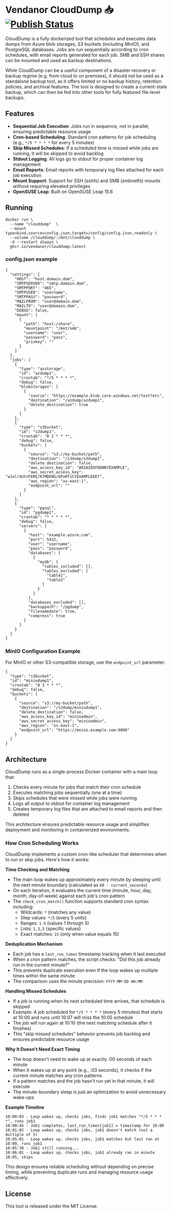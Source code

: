 # Vendanor CloudDump 📥 [![Publish Status](https://github.com/vendanor/CloudDump/workflows/Publish/badge.svg)](https://github.com/vendanor/CloudDump/actions)

CloudDump is a fully dockerized tool that schedules and executes data dumps from Azure blob storages, S3 buckets (including MinIO), and PostgreSQL databases. Jobs are run sequentially according to cron schedules, with email reports generated for each job. SMB and SSH shares can be mounted and used as backup destinations.

While CloudDump can be a useful component of a disaster recovery or backup regime (e.g. from cloud to on premises), it should not be used as a standalone backup tool, as it offers limited or no backup history, retention policies, and archival features. The tool is designed to create a current-state backup, which can then be fed into other tools for fully featured file-level backups.

## Features

- **Sequential Job Execution**: Jobs run in sequence, not in parallel, ensuring predictable resource usage
- **Cron-based Scheduling**: Standard cron patterns for job scheduling (e.g., `*/5 * * * *` for every 5 minutes)
- **Skip Missed Schedules**: If a scheduled time is missed while jobs are running, it will be skipped to avoid backlog
- **Stdout Logging**: All logs go to stdout for proper container log management
- **Email Reports**: Email reports with temporary log files attached for each job execution
- **Mount Support**: Support for SSH (sshfs) and SMB (smbnetfs) mounts without requiring elevated privileges
- **OpenSUSE Leap**: Built on OpenSUSE Leap 15.6

## Running

```docker 
docker run \
  --name "clouddump"  \
  --mount type=bind,source=config.json,target=/config/config.json,readonly \
  --volume /clouddump/:/mnt/clouddump \
  -d --restart always \
  ghcr.io/vendanor/clouddump:latest
```


### config.json example

    {
      "settings": {
        "HOST": "host.domain.dom",
        "SMTPSERVER": "smtp.domain.dom",
        "SMTPPORT": "465",
        "SMTPUSER": "username",
        "SMTPPASS": "password",
        "MAILFROM": "user@domain.dom",
        "MAILTO": "user@domain.dom",
        "DEBUG": false,
        "mount": [
          {
            "path": "host:/share",
            "mountpoint": "/mnt/smb",
            "username": "user",
            "password": "pass",
            "privkey": ""
          }
        ]
      },
      "jobs": [
        {
          "type": "azstorage",
          "id": "azdump1",
          "crontab": "*/5 * * * *",
          "debug": false,
          "blobstorages": [
            {
              "source": "https://example.blob.core.windows.net/test?etc",
              "destination": "/azdump/azdump1",
              "delete_destination": true
            }
          ]
        },
        {
          "type": "s3bucket",
          "id": "s3dump1",
          "crontab": "0 2 * * *",
          "debug": false,
          "buckets": [
            {
              "source": "s3://my-bucket/path",
              "destination": "/s3dump/s3dump1",
              "delete_destination": false,
              "aws_access_key_id": "AKIAIOSFODNN7EXAMPLE",
              "aws_secret_access_key": "wJalrXUtnFEMI/K7MDENG/bPxRfiCYEXAMPLEKEY",
              "aws_region": "us-east-1",
              "endpoint_url": ""
            }
          ]
        },
        {
          "type": "pgsql",
          "id": "pgdump1",
          "crontab": "* * * * *",
          "debug": false,
          "servers": [
            {
              "host": "example.azure.com",
              "port": 5432,
              "user": "username",
              "pass": "password",
              "databases": [
                {
                  "mydb": {
                    "tables_included": [],
                    "tables_excluded": [
                      "table1",
                      "table2"
                    ]
                  }
                }
              ],
              "databases_excluded": [],
              "backuppath": "/pgdump",
              "filenamedate": true,
              "compress": true
            }
          ]
        }
      ]
    }
       
### MinIO Configuration Example

For MinIO or other S3-compatible storage, use the `endpoint_url` parameter:

    {
      "type": "s3bucket",
      "id": "miniodump1",
      "crontab": "0 3 * * *",
      "debug": false,
      "buckets": [
        {
          "source": "s3://my-bucket/path",
          "destination": "/s3dump/miniodump1",
          "delete_destination": false,
          "aws_access_key_id": "minioadmin",
          "aws_secret_access_key": "minioadmin",
          "aws_region": "us-east-1",
          "endpoint_url": "https://minio.example.com:9000"
        }
      ]
    }

## Architecture

CloudDump runs as a single-process Docker container with a main loop that:

1. Checks every minute for jobs that match their cron schedule
2. Executes matching jobs sequentially (one at a time)
3. Skips schedules that were missed while jobs were running
4. Logs all output to stdout for container log management
5. Creates temporary log files that are attached to email reports and then deleted

This architecture ensures predictable resource usage and simplifies deployment and monitoring in containerized environments.

### How Cron Scheduling Works

CloudDump implements a custom cron-like scheduler that determines when to run or skip jobs. Here's how it works:

**Time Checking and Matching**
- The main loop wakes up approximately every minute by sleeping until the next minute boundary (calculated as `60 - current_seconds`)
- On each iteration, it evaluates the current time (minute, hour, day, month, day-of-week) against each job's cron pattern
- The `check_cron_match()` function supports standard cron syntax including:
  - Wildcards: `*` (matches any value)
  - Step values: `*/5` (every 5 units)
  - Ranges: `1-5` (values 1 through 5)
  - Lists: `1,3,5` (specific values)
  - Exact matches: `15` (only when value equals 15)

**Deduplication Mechanism**
- Each job has a `last_run_times` timestamp tracking when it last executed
- When a cron pattern matches, the script checks: "Did this job already run in the current minute?"
- This prevents duplicate execution even if the loop wakes up multiple times within the same minute
- The comparison uses the minute precision: `YYYY-MM-DD HH:MM`

**Handling Missed Schedules**
- If a job is running when its next scheduled time arrives, that schedule is skipped
- Example: A job scheduled for `*/5 * * * *` (every 5 minutes) that starts at 10:00 and runs until 10:07 will miss the 10:05 schedule
- The job will run again at 10:10 (the next matching schedule after it finishes)
- This "skip missed schedules" behavior prevents job backlog and ensures predictable resource usage

**Why It Doesn't Need Exact Timing**
- The loop doesn't need to wake up at exactly :00 seconds of each minute
- When it wakes up at any point (e.g., :03 seconds), it checks if the current minute matches any cron patterns
- If a pattern matches and the job hasn't run yet in that minute, it will execute
- The minute-boundary sleep is just an optimization to avoid unnecessary wake-ups

**Example Timeline**
```
10:00:03 - Loop wakes up, checks jobs, finds job1 matches "*/5 * * * *", runs job1
10:00:45 - Job1 completes, last_run_times[job1] = timestamp for 10:00
10:01:02 - Loop wakes up, checks jobs, job1 doesn't match (not a multiple of 5)
10:05:01 - Loop wakes up, checks jobs, job1 matches but last ran at 10:00, runs job1
10:05:30 - Job1 still running...
10:06:01 - Loop wakes up, checks jobs, job1 already ran in minute 10:05, skips
```

This design ensures reliable scheduling without depending on precise timing, while preventing duplicate runs and managing resource usage effectively.

## License

This tool is released under the MIT License.
